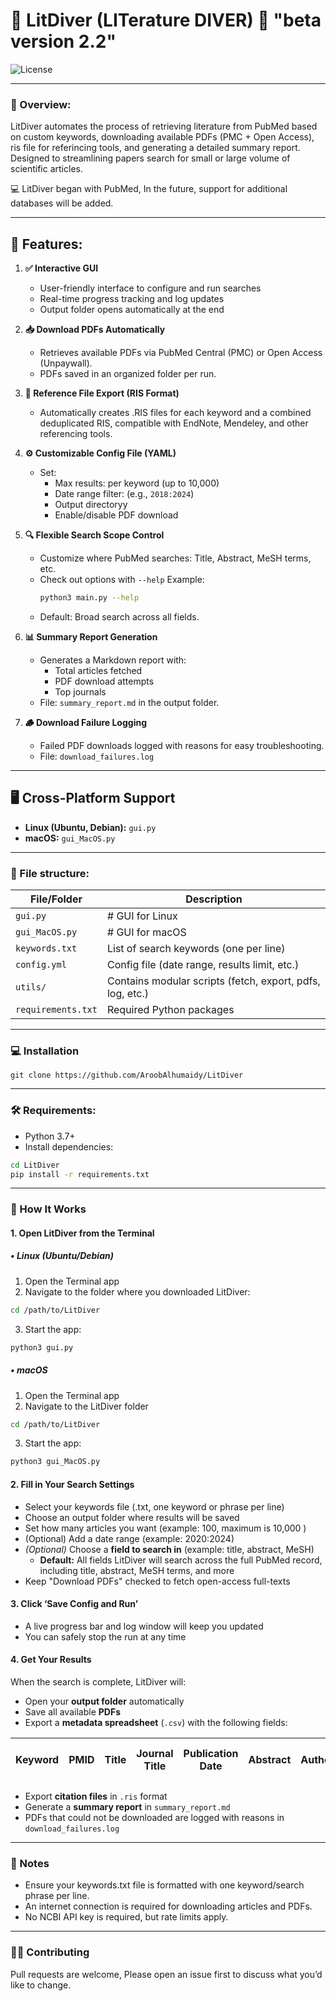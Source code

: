 # 🤿  LitDiver (LITerature DIVER) 🤿  "beta version 2.2"
![License](https://img.shields.io/badge/license-MIT-blue)

---

### 📖 Overview:
LitDiver automates the process of retrieving literature from PubMed based on custom keywords, downloading available PDFs (PMC + Open Access), ris file for referincing tools, and generating a detailed summary report. Designed to streamlining papers search for small or large volume of scientific articles.

💻 LitDiver began with PubMed, In the future, support for additional databases will be added.

---
## 🚀 Features:
1. **✅ Interactive GUI** 
   - User-friendly interface to configure and run searches  
   - Real-time progress tracking and log updates  
   - Output folder opens automatically at the end

2. **📥 Download PDFs Automatically**  
   - Retrieves available PDFs via PubMed Central (PMC) or Open Access (Unpaywall).
   - PDFs saved in an organized folder per run.

3. **📑 Reference File Export (RIS Format)**  
   - Automatically creates .RIS files for each keyword and a combined deduplicated RIS, compatible with EndNote, Mendeley, and other referencing tools.

4. **⚙️ Customizable Config File (YAML)**  
   - Set:
     - Max results: per keyword (up to 10,000)
     - Date range filter: (e.g., `2018:2024`)
     - Output directoryy
     - Enable/disable PDF download

5. **🔍 Flexible Search Scope Control**  
   - Customize where PubMed searches: Title, Abstract, MeSH terms, etc.
   - Check out options with `--help`
     Example:
     ```bash
     python3 main.py --help
     ```
   - Default: Broad search across all fields.

6. **📊 Summary Report Generation**  
   - Generates a Markdown report with:
     - Total articles fetched
     - PDF download attempts
     - Top journals
   - File: `summary_report.md` in the output folder.

7. **🪵 Download Failure Logging**  
   - Failed PDF downloads logged with reasons for easy troubleshooting.  
   - File: `download_failures.log`

---

## 🖥️ Cross-Platform Support

- **Linux (Ubuntu, Debian):** `gui.py`
- **macOS:** `gui_MacOS.py`

---


### 📂 File structure:
| File/Folder         | Description                                |
|---------------------|--------------------------------------------|
| `gui.py`            | # GUI for Linux                |
| `gui_MacOS.py`            | # GUI for macOS                |
| `keywords.txt`      | List of search keywords (one per line)     |
| `config.yml`        | Config file (date range, results limit, etc.)   |
| `utils/`            | Contains modular scripts (fetch, export, pdfs, log, etc.) |
| `requirements.txt`  | Required Python packages                   |

---

### 💻 Installation 
```
git clone https://github.com/AroobAlhumaidy/LitDiver
```
---
### 🛠️ Requirements:
- Python 3.7+
- Install dependencies:
```bash
cd LitDiver
pip install -r requirements.txt
```
---
### 🚀 How It Works 
#### 1. Open LitDiver from the Terminal
##### • Linux (Ubuntu/Debian)
   1. Open the Terminal app
   2. Navigate to the folder where you downloaded LitDiver:
   ```bash
   cd /path/to/LitDiver
   ```
   3. Start the app:
   ```bash
   python3 gui.py
   ```
##### • macOS
   1. Open the Terminal app
   2. Navigate to the LitDiver folder
   ```sh
   cd /path/to/LitDiver
   ```
   3. Start the app:
   ```sh
   python3 gui_MacOS.py
   ```
#### 2. Fill in Your Search Settings
   - Select your keywords file (.txt, one keyword or phrase per line)
   - Choose an output folder where results will be saved
   - Set how many articles you want (example: 100, maximum is 10,000 )
   - (Optional) Add a date range (example: 2020:2024)
   - *(Optional)* Choose a **field to search in** (example: title, abstract, MeSH)  
     - **Default:** All fields LitDiver will search across the full PubMed record, including title, abstract, MeSH terms, and more
   - Keep "Download PDFs" checked to fetch open-access full-texts

#### 3. Click ‘Save Config and Run’
   - A live progress bar and log window will keep you updated
   - You can safely stop the run at any time

#### 4. Get Your Results
When the search is complete, LitDiver will:

- Open your **output folder** automatically  
- Save all available **PDFs**  
- Export a **metadata spreadsheet** (`.csv`) with the following fields:

| Keyword | PMID | Title | Journal Title | Publication Date | Abstract | Authors | Author Address | Publication Types | MeSH Terms | Country of Publication | Volume | Issue | Page Numbers | Language | PubMed Central ID | Grant Info | CAS Registry Numbers | Comments/Corrections | DOI | Source | Entry Date | Last Revision Date |
|---------|------|-------|----------------|------------------|----------|---------|----------------|--------------------|-------------|-------------------------|--------|--------|----------------|----------|--------------------|------------|------------------------|------------------------|------|--------|-------------|----------------------|

- Export **citation files** in `.ris` format  
- Generate a **summary report** in `summary_report.md`  
- PDFs that could not be downloaded are logged with reasons in `download_failures.log`

---
### 📝 Notes
- Ensure your keywords.txt file is formatted with one keyword/search phrase per line.
- An internet connection is required for downloading articles and PDFs.
- No NCBI API key is required, but rate limits apply.

---
### 🧑‍💻 Contributing
Pull requests are welcome, Please open an issue first to discuss what you’d like to change.

